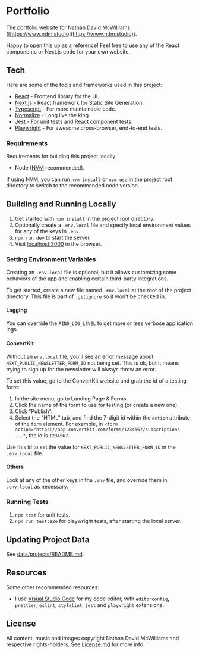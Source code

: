 # Portfolio

The portfolio website for Nathan David McWilliams
([https://www.ndm.studio](https://www.ndm.studio)).

Happy to open this up as a reference! Feel free to use any of the React
components or Next.js code for your own website.

## Tech

Here are some of the tools and frameworks used in this project:

- [React](https://react.dev/) - Frontend library for the UI.
- [Next.js](https://nextjs.org) - React framework for Static Site Generation.
- [Typescript](https://www.typescriptlang.org) - For more maintainable code.
- [Normalize](https://necolas.github.io/normalize.css/) - Long live the king.
- [Jest](https://jestjs.io/) - For unit tests and React component tests.
- [Playwright](https://playwright.dev/) - For awesome cross-browser, end-to-end
  tests.

### Requirements

Requirements for building this project locally:

- Node ([NVM](https://github.com/nvm-sh/nvm) recommended).

If using NVM, you can run `nvm install` or `nvm use` in the project root
directory to switch to the recommended node version.

## Building and Running Locally

1. Get started with `npm install` in the project root directory.
2. Optionally create a `.env.local` file and specify local environment values
   for any of the keys in `.env`.
3. `npm run dev` to start the server.
4. Visit [localhost:3000](http://localhost:3000) in the browser.

### Setting Environment Variables

Creating an `.env.local` file is optional, but it allows customizing some behaviors of the app and enabling certain third-party integrations.

To get started, create a new file named `.env.local` at the root of the project directory. This file is part of `.gitignore` so it won't be checked in.

#### Logging

You can override the `PINO_LOG_LEVEL` to get more or less verbose application logs.

#### ConvertKit

Without an `env.local` file, you'll see an error message about `NEXT_PUBLIC_NEWSLETTER_FORM_ID` not being set. This is ok, but it means trying to sign up for the newsletter will always throw an error.

To set this value, go to the ConvertKit website and grab the id of a testing form:

1. In the site menu, go to Landing Page & Forms.
2. Click the name of the form to use for testing (or create a new one).
3. Click "Publish".
4. Select the "HTML" tab, and find the 7-digit id within the `action` attribute of the `form` element. For example, in `<form action="https://app.convertkit.com/forms/1234567/subscriptions ..."`, the id is `1234567`.

Use this id to set the value for `NEXT_PUBLIC_NEWSLETTER_FORM_ID` in the `.env.local` file.

#### Others

Look at any of the other keys in the `.env` file, and override them in `.env.local` as necessary.

### Running Tests

1. `npm test` for unit tests.
2. `npm run test:e2e` for playwright tests, after starting the local server.

## Updating Project Data

See [data/projects/README.md](data/projects/README.md).

## Resources

Some other recommended resources:

- I use [Visual Studio Code](https://code.visualstudio.com) for my code editor, with `editorconfig`, `prettier`, `eslint`, `stylelint`, `jest` and `playwright` extensions.

## License

All content, music and images copyright Nathan David McWilliams and respective
rights-holders. See [License.md](LICENSE.md) for more info.
